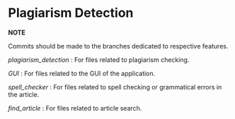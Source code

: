 # Plagiarism Detection

**NOTE**

Commits should be made to the branches dedicated to respective features.

_plagiarism\_detection_ : For files related to plagiarism checking.

_GUI_ : For files related to the GUI of the application.

_spell\_checker_ : For files related to spell checking or grammatical errors in the article.

_find\_article_ : For files related to article search.